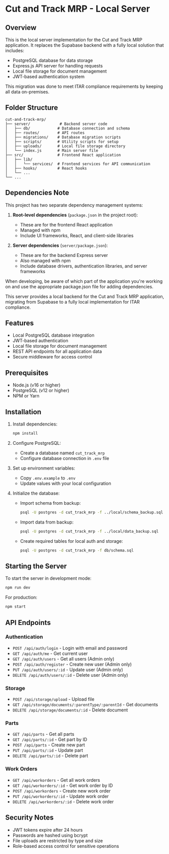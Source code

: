 # Cut and Track MRP - Local Server

## Overview

This is the local server implementation for the Cut and Track MRP application. It replaces the Supabase backend with a fully local solution that includes:

- PostgreSQL database for data storage
- Express.js API server for handling requests
- Local file storage for document management
- JWT-based authentication system

This migration was done to meet ITAR compliance requirements by keeping all data on-premises.

## Folder Structure

```
cut-and-track-mrp/
├── server/             # Backend server code
│   ├── db/            # Database connection and schema
│   ├── routes/        # API routes
│   ├── migrations/    # Database migration scripts
│   ├── scripts/       # Utility scripts for setup
│   ├── uploads/       # Local file storage directory
│   └── index.js       # Main server file
├── src/               # Frontend React application
│   ├── lib/
│   │   └── services/  # Frontend services for API communication
│   ├── hooks/         # React hooks
│   └── ...
└── ...
```

## Dependencies Note

This project has two separate dependency management systems:

1. **Root-level dependencies** (`package.json` in the project root):
   - These are for the frontend React application
   - Managed with npm
   - Include UI frameworks, React, and client-side libraries

2. **Server dependencies** (`server/package.json`):
   - These are for the backend Express server
   - Also managed with npm
   - Include database drivers, authentication libraries, and server frameworks

When developing, be aware of which part of the application you're working on and use the appropriate package.json file for adding dependencies.

This server provides a local backend for the Cut and Track MRP application, migrating from Supabase to a fully local implementation for ITAR compliance.

## Features

- Local PostgreSQL database integration
- JWT-based authentication
- Local file storage for document management
- REST API endpoints for all application data
- Secure middleware for access control

## Prerequisites

- Node.js (v16 or higher)
- PostgreSQL (v12 or higher)
- NPM or Yarn

## Installation

1. Install dependencies:
   ```bash
   npm install
   ```

2. Configure PostgreSQL:
   - Create a database named `cut_track_mrp`
   - Configure database connection in `.env` file

3. Set up environment variables:
   - Copy `.env.example` to `.env`
   - Update values with your local configuration

4. Initialize the database:
   - Import schema from backup:
     ```bash
     psql -U postgres -d cut_track_mrp -f ../local/schema_backup.sql
     ```
   - Import data from backup:
     ```bash
     psql -U postgres -d cut_track_mrp -f ../local/data_backup.sql
     ```
   - Create required tables for local auth and storage:
     ```bash
     psql -U postgres -d cut_track_mrp -f db/schema.sql
     ```

## Starting the Server

To start the server in development mode:
```bash
npm run dev
```

For production:
```bash
npm start
```

## API Endpoints

### Authentication
- `POST /api/auth/login` - Login with email and password
- `GET /api/auth/me` - Get current user
- `GET /api/auth/users` - Get all users (Admin only)
- `POST /api/auth/register` - Create new user (Admin only)
- `PUT /api/auth/users/:id` - Update user (Admin only)
- `DELETE /api/auth/users/:id` - Delete user (Admin only)

### Storage
- `POST /api/storage/upload` - Upload file
- `GET /api/storage/documents/:parentType/:parentId` - Get documents
- `DELETE /api/storage/documents/:id` - Delete document

### Parts
- `GET /api/parts` - Get all parts
- `GET /api/parts/:id` - Get part by ID
- `POST /api/parts` - Create new part
- `PUT /api/parts/:id` - Update part
- `DELETE /api/parts/:id` - Delete part

### Work Orders
- `GET /api/workorders` - Get all work orders
- `GET /api/workorders/:id` - Get work order by ID
- `POST /api/workorders` - Create new work order
- `PUT /api/workorders/:id` - Update work order
- `DELETE /api/workorders/:id` - Delete work order

## Security Notes

- JWT tokens expire after 24 hours
- Passwords are hashed using bcrypt
- File uploads are restricted by type and size
- Role-based access control for sensitive operations
